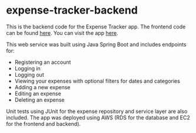 # expense-tracker-backend
This is the backend code for the Expense Tracker app. The frontend code can be found [here](https://github.com/lxingern/expense-tracker-frontend). You can visit the app [here](http://ec2-54-169-253-204.ap-southeast-1.compute.amazonaws.com/expenses).

This web service was built using Java Spring Boot and includes endpoints for:
* Registering an account
* Logging in
* Logging out
* Viewing your expenses with optional filters for dates and categories
* Adding a new expense
* Editing an expense
* Deleting an expense

Unit tests using JUnit for the expense repository and service layer are also included. The app was deployed using AWS (RDS for the database and EC2 for the frontend and backend).
